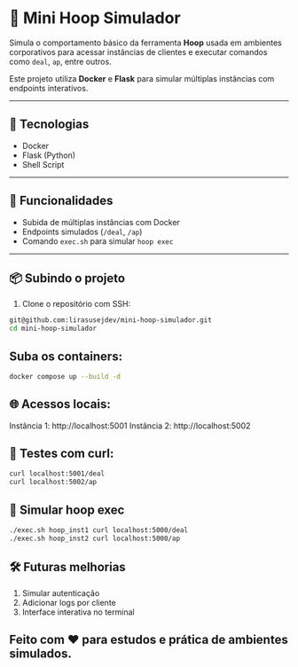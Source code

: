 # 🧪 Mini Hoop Simulador

Simula o comportamento básico da ferramenta **Hoop** usada em ambientes corporativos para acessar instâncias de clientes e executar comandos como `deal`, `ap`, entre outros.

Este projeto utiliza **Docker** e **Flask** para simular múltiplas instâncias com endpoints interativos.

---

## 🚀 Tecnologias

- Docker
- Flask (Python)
- Shell Script

---

## 🧰 Funcionalidades

- Subida de múltiplas instâncias com Docker
- Endpoints simulados (`/deal`, `/ap`)
- Comando `exec.sh` para simular `hoop exec`

---

## 📦 Subindo o projeto

1. Clone o repositório com SSH:

```bash
git@github.com:lirasusejdev/mini-hoop-simulador.git
cd mini-hoop-simulador
```

## Suba os containers:

```bash
docker compose up --build -d
```
## 🌐 Acessos locais:

Instância 1: http://localhost:5001
Instância 2: http://localhost:5002

## 🔧 Testes com curl:

```bash
curl localhost:5001/deal
curl localhost:5002/ap
```

## 🔁 Simular hoop exec

```bash
./exec.sh hoop_inst1 curl localhost:5000/deal
./exec.sh hoop_inst2 curl localhost:5000/ap
```

## 🛠️ Futuras melhorias

1. Simular autenticação
2. Adicionar logs por cliente
3. Interface interativa no terminal

## Feito com ❤️ para estudos e prática de ambientes simulados.


